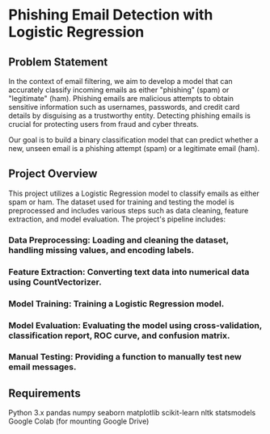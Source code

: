 # Phishing Email Detection with Logistic Regression

## Problem Statement
In the context of email filtering, we aim to develop a model that can accurately classify incoming emails as either "phishing" (spam) or "legitimate" (ham). Phishing emails are malicious attempts to obtain sensitive information such as usernames, passwords, and credit card details by disguising as a trustworthy entity. Detecting phishing emails is crucial for protecting users from fraud and cyber threats.

Our goal is to build a binary classification model that can predict whether a new, unseen email is a phishing attempt (spam) or a legitimate email (ham).

## Project Overview
This project utilizes a Logistic Regression model to classify emails as either spam or ham. The dataset used for training and testing the model is preprocessed and includes various steps such as data cleaning, feature extraction, and model evaluation.
The project's pipeline includes:

### Data Preprocessing: Loading and cleaning the dataset, handling missing values, and encoding labels.
### Feature Extraction: Converting text data into numerical data using CountVectorizer.
### Model Training: Training a Logistic Regression model.
### Model Evaluation: Evaluating the model using cross-validation, classification report, ROC curve, and confusion matrix.
### Manual Testing: Providing a function to manually test new email messages.

## Requirements
Python 3.x
pandas
numpy
seaborn
matplotlib
scikit-learn
nltk
statsmodels
Google Colab (for mounting Google Drive)
